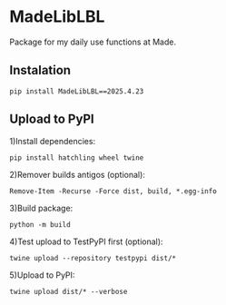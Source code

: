 # MadeLibLBL

Package for my daily use functions at Made.

## Instalation

```pip install MadeLibLBL==2025.4.23```

## Upload to PyPI

1)Install dependencies:

```pip install hatchling wheel twine```

2)Remover builds antigos (optional):

```Remove-Item -Recurse -Force dist, build, *.egg-info```

3)Build package:

```python -m build```

4)Test upload to TestPyPI first (optional):

```twine upload --repository testpypi dist/*```

5)Upload to PyPI:

```twine upload dist/* --verbose```
